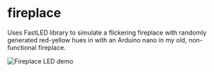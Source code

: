 # fireplace
Uses FastLED library to simulate a flickering fireplace with randomly generated red-yellow hues in with an Arduino nano in my old, non-functional fireplace.

![Fireplace LED demo](fireplace.gif)

